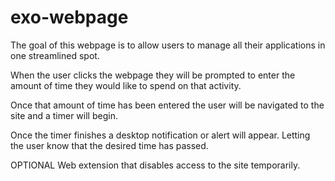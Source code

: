 # exo-webpage

The goal of this webpage is to allow users to manage all their applications in one streamlined spot.

When the user clicks the webpage they will be prompted to enter the amount of time they would like to spend on that activity.

Once that amount of time has been entered the user will be navigated to the site and a timer will begin.

Once the timer finishes a desktop notification or alert will appear. Letting the user know that the desired time has passed.

OPTIONAL
Web extension that disables access to the site temporarily.
